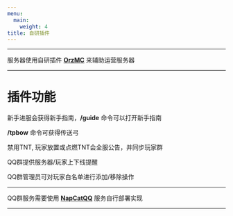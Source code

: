 ```yaml
---
menu: 
  main:
    weight: 4
title: 自研插件
---
```


---

服务器使用自研插件 **[OrzMC](https://hangar.papermc.io/wangzhizhou666/OrzMC)** 来辅助运营服务器

---


# 插件功能

新手进服会获得新手指南，**/guide** 命令可以打开新手指南
    
**/tpbow** 命令可获得传送弓
    
禁用TNT, 玩家放置或点燃TNT会全服公告，并同步玩家群

QQ群提供服务器/玩家上下线提醒

QQ群管理员可对玩家白名单进行添加/移除操作

---

QQ群服务需要使用 **[NapCatQQ](https://napcat.napneko.icu)** 服务自行部署实现

---

[管理]: <http://mcs.jokerhub.cn:23333/>

[海外服积分]: <https://exaroton.com/pools/qWE6dfsMX4TxT6g4>